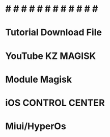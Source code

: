 # # # # # # # # # # # # # #
# Tutorial Download File
# YouTube KZ MAGISK
# Module Magisk
# iOS CONTROL CENTER
# Miui/HyperOs
# 
#
# 